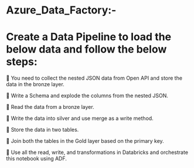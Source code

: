 # Azure_Data_Factory:-

# Create a Data Pipeline to load the below data and follow the below steps:

🔵 You need to collect the nested JSON data from Open API and store the data in the bronze layer.

🔵 Write a Schema and explode the columns from the nested JSON.

🔵 Read the data from a bronze layer.

🔵 Write the data into silver and use merge as a write method.

🔵 Store the data in two tables.

🔵 Join both the tables in the Gold layer based on the primary key.

🔵 Use all the read, write, and transformations in Databricks and orchestrate this notebook using ADF.
